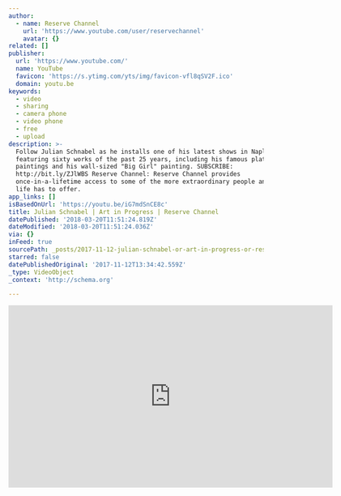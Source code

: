 ```yaml
---
author:
  - name: Reserve Channel
    url: 'https://www.youtube.com/user/reservechannel'
    avatar: {}
related: []
publisher:
  url: 'https://www.youtube.com/'
  name: YouTube
  favicon: 'https://s.ytimg.com/yts/img/favicon-vfl8qSV2F.ico'
  domain: youtu.be
keywords:
  - video
  - sharing
  - camera phone
  - video phone
  - free
  - upload
description: >-
  Follow Julian Schnabel as he installs one of his latest shows in Naples, Italy
  featuring sixty works of the past 25 years, including his famous plate
  paintings and his wall-sized "Big Girl" painting. SUBSCRIBE:
  http://bit.ly/ZJlWBS Reserve Channel: Reserve Channel provides
  once-in-a-lifetime access to some of the more extraordinary people and places
  life has to offer.
app_links: []
isBasedOnUrl: 'https://youtu.be/iG7mdSnCE8c'
title: Julian Schnabel | Art in Progress | Reserve Channel
datePublished: '2018-03-20T11:51:24.819Z'
dateModified: '2018-03-20T11:51:24.036Z'
via: {}
inFeed: true
sourcePath: _posts/2017-11-12-julian-schnabel-or-art-in-progress-or-reserve-channel.md
starred: false
datePublishedOriginal: '2017-11-12T13:34:42.559Z'
_type: VideoObject
_context: 'http://schema.org'

---
```

<iframe src="https://cdn.embedly.com/widgets/media.html?src=https%3A%2F%2Fwww.youtube.com%2Fembed%2FiG7mdSnCE8c%3Ffeature%3Doembed&amp;url=http%3A%2F%2Fwww.youtube.com%2Fwatch%3Fv%3DiG7mdSnCE8c&amp;image=https%3A%2F%2Fi.ytimg.com%2Fvi%2FiG7mdSnCE8c%2Fhqdefault.jpg&amp;key=a715cf41cc93453ca338d350cd26f87b&amp;type=text%2Fhtml&amp;schema=youtube" width="640" height="360" scrolling="no" frameborder="0" allowfullscreen="" style=""></iframe>